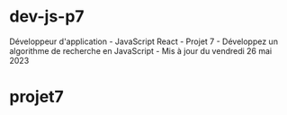 # dev-js-p7
Développeur d'application - JavaScript React - Projet 7 - Développez un algorithme de recherche en JavaScript - Mis à jour du vendredi 26 mai 2023
# projet7
